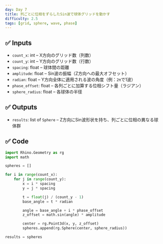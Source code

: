```yaml
---
day: Day 7
title: 列ごとに位相をずらしたSin波で球体グリッドを動かす
difficulty: 2.5
tags: [grid, sphere, wave, phase]
---
```


## ✅ Inputs

- `count_x`: int – X方向のグリッド数（列数）
- `count_y`: int – Y方向のグリッド数（行数）
- `spacing`: float – 球体間の距離
- `amplitude`: float – Sin波の振幅（Z方向への最大オフセット）
- `radian`: float – Y方向全体に適用される波の角度（例：`2π`で1波）
- `phase_offset`: float – 各列ごとに加算する位相シフト量（ラジアン）
- `sphere_radius`: float – 各球体の半径

## ✅ Outputs

- `results`: list of `Sphere` – Z方向にSin波形状を持ち、列ごとに位相の異なる球体群

## ✅ Code

```python
import Rhino.Geometry as rg
import math

spheres = []

for i in range(count_x):
    for j in range(count_y):
        x = i * spacing
        y = j * spacing

        t = float(j) / (count_y - 1)
        base_angle = t * radian

        angle = base_angle + i * phase_offset
        z_offset = math.sin(angle) * amplitude

        center = rg.Point3d(x, y, z_offset)
        spheres.append(rg.Sphere(center, sphere_radius))

results = spheres
```
